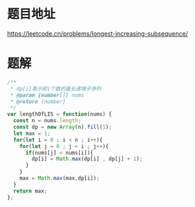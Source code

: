# 题目地址
https://leetcode.cn/problems/longest-increasing-subsequence/

# 题解
```js
/**
 * dp[i]表示前i个数的最长递增子序列
 * @param {number[]} nums
 * @return {number}
 */
var lengthOfLIS = function(nums) {
  const n = nums.length;
  const dp = new Array(n).fill(1);
  let max = 1;
  for(let i = 0 ; i < n ; i++){
    for(let j = 0 ; j < i ; j++){
      if(nums[j] < nums[i]){
        dp[i] = Math.max(dp[i] , dp[j] + 1);
      }
    }
    max = Math.max(max,dp[i]);
  }
  return max;
};
```